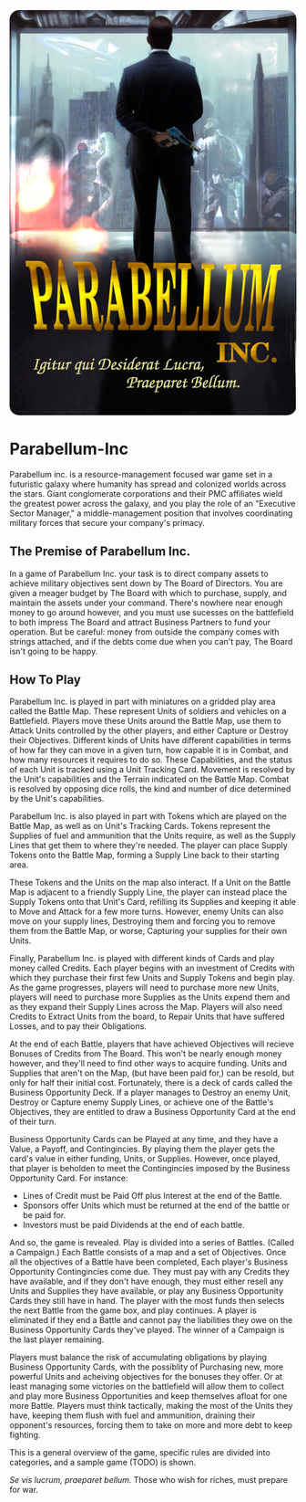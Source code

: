![Parabellum Splash Page](ImageAssets/PBCoverCardBack.png "Parabellum Inc.")

# Parabellum-Inc
Parabellum inc. is a resource-management focused war game set in a futuristic galaxy where humanity has spread and colonized worlds across the stars. Giant conglomerate corporations and their PMC affiliates wield the greatest power across the galaxy, and you play the role of an "Executive Sector Manager," a middle-management position that involves coordinating military forces that secure your company's primacy.

## The Premise of Parabellum Inc.

In a game of Parabellum Inc. your task is to direct company assets to achieve military objectives sent down by The Board of Directors.  You are given a meager budget by The Board with which to purchase, supply, and maintain the assets under your command.  There's nowhere near enough money to go around however, and you must use sucesses on the battlefield to both impress The Board and attract Business Partners to fund your operation.  But be careful: money from outside the company comes with strings attached, and if the debts come due when you can't pay, The Board isn't going to be happy.

## How To Play

Parabellum Inc. is played in part with miniatures on a gridded play area called the Battle Map. These represent Units of soldiers and vehicles on a Battlefield. Players move these Units around the Battle Map, use them to Attack Units controlled by the other players, and either Capture or Destroy their Objectives.  Different kinds of Units have different capabilities in terms of how far they can move in a given turn, how capable it is in Combat, and how many resources it requires to do so.  These Capabilities, and the status of each Unit is tracked using a Unit Tracking Card.  Movement is resolved by the Unit's capabilities and the Terrain indicated on the Battle Map.  Combat is resolved by opposing dice rolls, the kind and number of dice determined by the Unit's capabilities.  

Parabellum Inc. is also played in part with Tokens which are played on the Battle Map, as well as on Unit's Tracking Cards.  Tokens represent the Supplies of fuel and ammunition that the Units require, as well as the Supply Lines that get them to where they're needed. The player can place Supply Tokens onto the Battle Map, forming a Supply Line back to their starting area.  

These Tokens and the Units on the map also interact. If a Unit on the Battle Map is adjacent to a friendly Supply Line, the player can instead place the Supply Tokens onto that Unit's Card, refilling its Supplies and keeping it able to Move and Attack for a few more turns.  However, enemy Units can also move on your supply lines, Destroying them and forcing you to remove them from the Battle Map, or worse, Capturing your supplies for their own Units.

Finally, Parabellum Inc. is played with different kinds of Cards and play money called Credits.  Each player begins with an investment of Credits with which they purchase their first few Units and Supply Tokens and begin play.  As the game progresses, players will need to purchase more new Units, players will need to purchase more Supplies as the Units expend them and as they expand their Supply Lines across the Map.  Players will also need Credits to Extract Units from the board, to Repair Units that have suffered Losses, and to pay their Obligations.

At the end of each Battle, players that have achieved Objectives will recieve Bonuses of Credits from The Board.  This won't be nearly enough money however, and they'll need to find other ways to acquire funding.  Units and Supplies that aren't on the Map, (but have been paid for,) can be resold, but only for half their initial cost. Fortunately, there is a deck of cards called the Business Opportunity Deck.  If a player manages to Destroy an enemy Unit, Destroy or Capture enemy Supply Lines, or achieve one of the Battle's Objectives, they are entitled to draw a Business Opportunity Card at the end of their turn.  

Business Opportunity Cards can be Played at any time, and they have a Value, a Payoff, and Contingincies.  By playing them the player gets the card's value in either funding, Units, or Supplies.  However, once played, that player is beholden to meet the Contingincies imposed by the Business Opportunity Card.  For instance:
- Lines of Credit must be Paid Off plus Interest at the end of the Battle.
- Sponsors offer Units which must be returned at the end of the battle or be paid for.
- Investors must be paid Dividends at the end of each battle.

And so, the game is revealed.  Play is divided into a series of Battles. (Called a Campaign.)  Each Battle consists of a map and a set of Objectives.  Once all the objectives of a Battle have been completed, Each player's Business Opportunity Contingincies come due.  They must pay with any Credits they have available, and if they don't have enough, they must either resell any Units and Supplies they have available, or play any Business Opportunity Cards they still have in hand.  The player with the most funds then selects the next Battle from the game box, and play continues.  A player is eliminated if they end a Battle and cannot pay the liabilities they owe on the Business Opportunity Cards they've played. The winner of a Campaign is the last player remaining.

Players must balance the risk of accumulating obligations by playing Business Opportunity Cards, with the possiblity of Purchasing new, more powerful Units and acheiving objectives for the bonuses they offer.  Or at least managing some victories on the battlefield will allow them to collect and play more Business Opportunities and keep themselves afloat for one more Battle.  Players must think tactically, making the most of the Units they have, keeping them flush with fuel and ammunition, draining their opponent's resources, forcing them to take on more and more debt to keep fighting.  

This is a general overview of the game, specific rules are divided into categories, and a sample game (TODO) is shown.

*Se vis lucrum, praeparet bellum.*
Those who wish for riches, must prepare for war.
